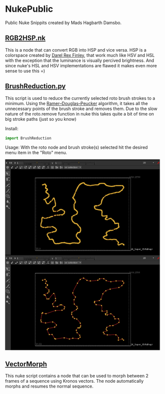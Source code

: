 # NukePublic
Public Nuke Snippits created by Mads Hagbarth Damsbo.


## [RGB2HSP.nk](/RGB2HSP.nk)
This is a node that can convert RGB into HSP and vice versa.
HSP is a colorspace created by [Darel Rex Finley](http://alienryderflex.com/hsp.html), that work much like HSV and HSL with the exception that the luminance is visually percived brightness.
And since nuke's HSL and HSV implementations are flawed it makes even more sense to use this =)


## [BrushReduction.py](/BrushReduction.py)


This script is used to reduce the currently selected roto brush strokes to a minimum.
Using the [Ramer–Douglas–Peucker](https://en.wikipedia.org/wiki/Ramer%E2%80%93Douglas%E2%80%93Peucker_algorithm) algorithm, it takes all the unnecessary points of the brush stroke and removes them.
Due to the slow nature of the roto.remove function in nuke this takes quite a bit of time on big stroke paths (just so you know)

Install: 
```python
import BrushReduction
```
Usage:
With the roto node and brush stroke(s) selected hit the desired menu item in the "Roto" menu.

![GitHub Logo](/Images/reducedCurve.jpg)


## [VectorMorph](/VectorMorph)

This nuke script contains a node that can be used to morph between 2 frames of a sequence using Kronos vectors.
The node automatically morphs and resumes the normal sequence.
